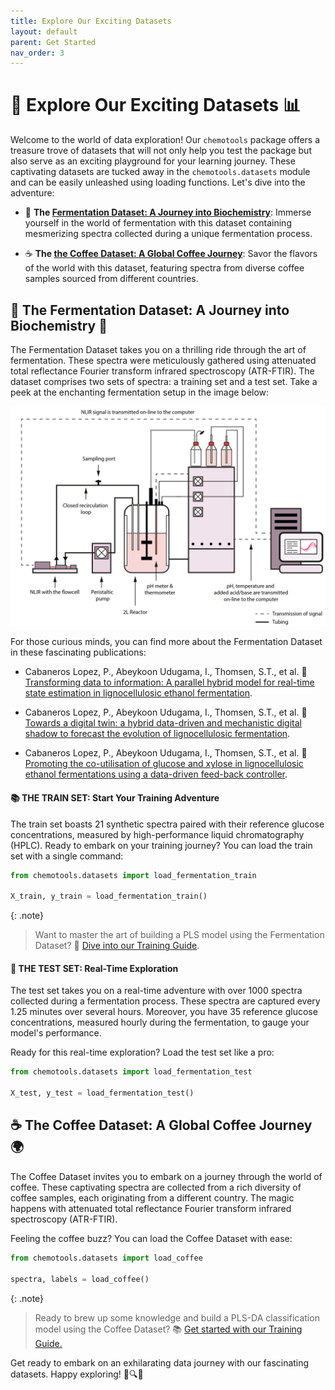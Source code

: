 ```yaml
---
title: Explore Our Exciting Datasets
layout: default
parent: Get Started
nav_order: 3
---
```


# __🚀 Explore Our Exciting Datasets 📊__

Welcome to the world of data exploration! Our ```chemotools``` package offers a treasure trove of datasets that will not only help you test the package but also serve as an exciting playground for your learning journey. These captivating datasets are tucked away in the ```chemotools.datasets``` module and can be easily unleashed using loading functions. Let's dive into the adventure:

- 🍷 **The [Fermentation Dataset: A Journey into Biochemistry](#🍷-the-fermentation-dataset-a-journey-into-biochemistry-🧪)**: Immerse yourself in the world of fermentation with this dataset containing mesmerizing spectra collected during a unique fermentation process.

- ☕ **The [the Coffee Dataset: A Global Coffee Journey](#☕-the-coffee-dataset-a-global-coffee-journey-🌍)**: Savor the flavors of the world with this dataset, featuring spectra from diverse coffee samples sourced from different countries.

## 🍷 The Fermentation Dataset: A Journey into Biochemistry 🧪

The Fermentation Dataset takes you on a thrilling ride through the art of fermentation. These spectra were meticulously gathered using attenuated total reflectance Fourier transform infrared spectroscopy (ATR-FTIR). The dataset comprises two sets of spectra: a training set and a test set. Take a peek at the enchanting fermentation setup in the image below:

![Fermentation setup](./figures/fermentation_setup.png)

For those curious minds, you can find more about the Fermentation Dataset in these fascinating publications:

- Cabaneros Lopez, P., Abeykoon Udugama, I., Thomsen, S.T., et al. 📘 [Transforming data to information: A parallel hybrid model for real-time state estimation in lignocellulosic ethanol fermentation](https://doi.org/10.1002/bit.27586).

- Cabaneros Lopez, P., Abeykoon Udugama, I., Thomsen, S.T., et al. 📙 [Towards a digital twin: a hybrid data-driven and mechanistic digital shadow to forecast the evolution of lignocellulosic fermentation](https://doi.org/10.1002/bbb.2108).

- Cabaneros Lopez, P., Abeykoon Udugama, I., Thomsen, S.T., et al. 📗 [Promoting the co-utilisation of glucose and xylose in lignocellulosic ethanol fermentations using a data-driven feed-back controller](https://doi.org/10.1186/s13068-020-01829-2).

#### __📚 THE TRAIN SET: Start Your Training Adventure__

The train set boasts 21 synthetic spectra paired with their reference glucose concentrations, measured by high-performance liquid chromatography (HPLC). Ready to embark on your training journey? You can load the train set with a single command:

```python
from chemotools.datasets import load_fermentation_train

X_train, y_train = load_fermentation_train()
```

{: .note}
> Want to master the art of building a PLS model using the Fermentation Dataset? 📝 [Dive into our Training Guide](https://paucablop.github.io/chemotools/get-started/brewing_regressor.html).

#### __🧪 THE TEST SET: Real-Time Exploration__

The test set takes you on a real-time adventure with over 1000 spectra collected during a fermentation process. These spectra are captured every 1.25 minutes over several hours. Moreover, you have 35 reference glucose concentrations, measured hourly during the fermentation, to gauge your model's performance.

Ready for this real-time exploration? Load the test set like a pro:

```python
from chemotools.datasets import load_fermentation_test

X_test, y_test = load_fermentation_test()
```

## __☕ The Coffee Dataset: A Global Coffee Journey 🌍__

The Coffee Dataset invites you to embark on a journey through the world of coffee. These captivating spectra are collected from a rich diversity of coffee samples, each originating from a different country. The magic happens with attenuated total reflectance Fourier transform infrared spectroscopy (ATR-FTIR).

Feeling the coffee buzz? You can load the Coffee Dataset with ease:

```python
from chemotools.datasets import load_coffee

spectra, labels = load_coffee()
```

{: .note}
> Ready to brew up some knowledge and build a PLS-DA classification model using the Coffee Dataset? 📚 [Get started with our Training Guide.](https://paucablop.github.io/chemotools/get-started/coffee_spectra_classifier.html)

Get ready to embark on an exhilarating data journey with our fascinating datasets. Happy exploring! 🌟🔍🚀